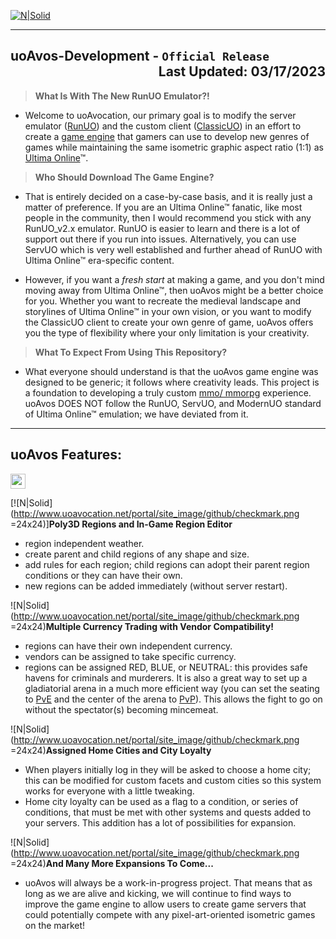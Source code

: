﻿[![N|Solid](http://www.uoavocation.net/portal/site_image/logos/logo_0001a.png)](http://www.uoavocation.net)
***
## uoAvos-Development - `Official Release` <div align="Right">Last Updated: 03/17/2023</div>

>**What Is With The New RunUO Emulator?!**
-   Welcome to uoAvocation, our primary goal is to modify the server emulator ([RunUO](https://github.com/runuo/runuo)) and the custom client ([ClassicUO](http://www.classicuo.eu/)) in an effort to create a [game engine](https://en.wikipedia.org/wiki/Game_engine) that gamers can use to develop new genres of games while maintaining the same isometric graphic aspect ratio (1:1) as  [Ultima Online](http://www.uo.com/)™.

>**Who Should Download The Game Engine?**
-   That is entirely decided on a case-by-case basis, and it is really just a matter of preference. If you are an Ultima Online™ fanatic, like most people in the community, then I would recommend you stick with any RunUO_v2.x emulator. RunUO is easier to learn and there is a lot of support out there if you run into issues. Alternatively, you can use ServUO which is very well established and further ahead of RunUO with Ultima Online™ era-specific content.

-   However, if you want a  _fresh start_  at making a game, and you don't mind moving away from Ultima Online™, then uoAvos might be a better choice for you. Whether you want to recreate the medieval landscape and storylines of Ultima Online™ in your own vision, or you want to modify the ClassicUO client to create your own genre of game, uoAvos offers you the type of flexibility where your only limitation is your creativity.

>**What To Expect From Using This Repository?**
-   What everyone should understand is that the uoAvos game engine was designed to be generic; it follows where creativity leads. This project is a foundation to developing a truly custom  [mmo/ mmorpg](https://en.wikipedia.org/wiki/Massively_multiplayer_online_game)  experience. uoAvos DOES NOT follow the RunUO, ServUO, and ModernUO standard of Ultima Online™ emulation; we have deviated from it.
***
## uoAvos Features:

<img src="http://www.uoavocation.net/portal/site_image/github/checkmark.png"  width="24" height="24">

﻿[![N|Solid](http://www.uoavocation.net/portal/site_image/github/checkmark.png =24x24)]**Poly3D Regions and In-Game Region Editor**
- region independent weather.
- create parent and child regions of any shape and size.
- add rules for each region; child regions can adopt their parent region conditions or they can have their own.
- new regions can be added immediately (without server restart).

![N|Solid](http://www.uoavocation.net/portal/site_image/github/checkmark.png =24x24)**Multiple Currency Trading with Vendor Compatibility!**
- regions can have their own independent currency.
- vendors can be assigned to take specific currency.
- regions can be assigned RED, BLUE, or NEUTRAL: this provides safe havens for criminals and murderers. It is also a great way to set up a gladiatorial arena in a much more efficient way (you can set the seating to <a href="https://en.wikipedia.org/wiki/Player_versus_environment">PvE</a> and the center of the arena to <a href="https://en.wikipedia.org/wiki/Player_versus_player">PvP</a>). This allows the fight to go on without the spectator(s) becoming mincemeat. 

![N|Solid](http://www.uoavocation.net/portal/site_image/github/checkmark.png =24x24)**Assigned Home Cities and City Loyalty**
- When players initially log in they will be asked to choose a home city; this can be modified for custom facets and custom cities so this system works for everyone with a little tweaking. 
- Home city loyalty can be used as a flag to a condition, or series of conditions, that must be met with other systems and quests added to your servers. This addition has a lot of possibilities for expansion.

![N|Solid](http://www.uoavocation.net/portal/site_image/github/checkmark.png =24x24)**And Many More Expansions To Come...**
- uoAvos will always be a work-in-progress project. That means that as long as we are alive and kicking, we will continue to find ways to improve the game engine to allow users to create game servers that could potentially compete with any pixel-art-oriented isometric games on the market!
